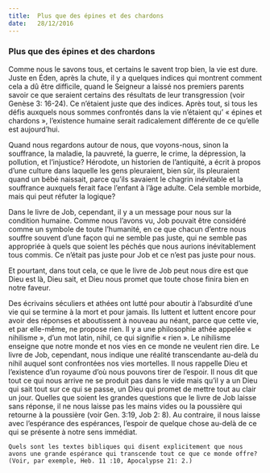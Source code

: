```yaml
---
title:  Plus que des épines et des chardons
date:   28/12/2016
---
```


### Plus que des épines et des chardons 

Comme nous le savons tous, et certains le savent trop bien, la vie est dure. Juste en Éden, après la chute, il y a quelques indices qui montrent comment cela a dû être difficile, quand le Seigneur a laissé nos premiers parents savoir ce que seraient certains des résultats de leur transgression (voir Genèse 3: 16-24). Ce n’étaient juste que des indices. Après tout, si tous les défis auxquels nous sommes confrontés dans la vie n’étaient qu’ « épines et chardons », l’existence humaine serait radicalement différente de ce qu’elle est aujourd’hui. 

Quand nous regardons autour de nous, que voyons-nous, sinon la souffrance, la maladie, la pauvreté, la guerre, le crime, la dépression, la pollution, et l’injustice? Hérodote, un historien de l’antiquité, a écrit à propos d’une culture dans laquelle les gens pleuraient, bien sûr, ils pleuraient quand un bébé naissait, parce qu’ils savaient le chagrin inévitable et la souffrance auxquels ferait face l’enfant à l’âge adulte. Cela semble morbide, mais qui peut réfuter la logique? 

Dans le livre de Job, cependant, il y a un message pour nous sur la condition humaine. Comme nous l’avons vu, Job pouvait être considéré comme un symbole de toute l’humanité, en ce que chacun d’entre nous souffre souvent d’une façon qui ne semble pas juste, qui ne semble pas appropriée à quels que soient les péchés que nous aurions inévitablement tous commis. Ce n’était pas juste pour Job et ce n’est pas juste pour nous. 

Et pourtant, dans tout cela, ce que le livre de Job peut nous dire est que Dieu est là, Dieu sait, et Dieu nous promet que toute chose finira bien en notre faveur. 

Des écrivains séculiers et athées ont lutté pour aboutir à l’absurdité d’une vie qui se termine à la mort et pour jamais. Ils luttent et luttent encore pour avoir des réponses et aboutissent à nouveau au néant, parce que cette vie, et par elle-même, ne propose rien. Il y a une philosophie athée appelée « nihilisme », d’un mot latin, nihil, ce qui signifie « rien ». Le nihilisme enseigne que notre monde et nos vies en ce monde ne veulent rien dire. Le livre de Job, cependant, nous indique une réalité transcendante au-delà du nihil auquel sont confrontées nos vies mortelles. Il nous rappelle Dieu et l’existence d’un royaume d’où nous pouvons tirer de l’espoir. Il nous dit que tout ce qui nous arrive ne se produit pas dans le vide mais qu’il y a un Dieu qui sait tout sur ce qui se passe, un Dieu qui promet de mettre tout au clair un jour. Quelles que soient les grandes questions que le livre de Job laisse sans réponse, il ne nous laisse pas les mains vides ou la poussière qui retourne à la poussière (voir Gen. 3:19, Job 2: 8). Au contraire, il nous laisse avec l’espérance des espérances, l’espoir de quelque chose au-delà de ce qui se présente à notre sens immédiat. 

`Quels sont les textes bibliques qui disent explicitement que nous avons une grande espérance qui transcende tout ce que ce monde offre? (Voir, par exemple, Heb. 11 :10, Apocalypse 21: 2.)` 